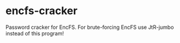 encfs-cracker
=============

Password cracker for EncFS. For brute-forcing EncFS use JtR-jumbo instead of this program!